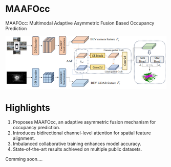 # MAAFOcc
MAAFOcc: Multimodal Adaptive Asymmetric Fusion Based Occupancy Prediction

![MAAFOcc](figs/overview.png)

# Highlights
1. Proposes MAAFOcc, an adaptive asymmetric fusion mechanism for occupancy prediction.
2. Introduces bidirectional channel-level attention for spatial feature alignment.
3. Imbalanced collaborative training enhances model accuracy.
4. State-of-the-art results achieved on multiple public datasets.

Comming soon....

